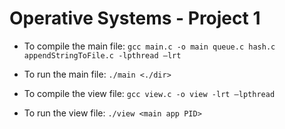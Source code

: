 # Operative Systems - Project 1

- To compile the main file:
`gcc main.c -o main queue.c hash.c appendStringToFile.c -lpthread –lrt`

- To run the main file:
`./main <./dir>`

- To compile the view file:
`gcc view.c -o view -lrt –lpthread`

- To run the view file:
`./view <main app PID>`